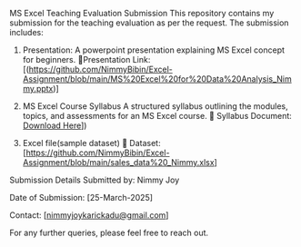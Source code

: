 MS Excel Teaching Evaluation Submission
This repository contains my submission for the teaching evaluation as per the request. The submission includes:

1. Presentation:
 A powerpoint presentation explaining MS Excel concept for beginners.
📌Presentation Link: [(https://github.com/NimmyBibin/Excel-Assignment/blob/main/MS%20Excel%20for%20Data%20Analysis_Nimmy.pptx)]

2. MS Excel Course Syllabus
A structured syllabus outlining the modules, topics, and assessments for an MS Excel course.
📌 Syllabus Document: [Download Here]([(https://github.com/NimmyBibin/Excel-Assignment/blob/main/Data%20Analysis%20Using%20MS%20Excel_syllabus.docx))])
3. Excel file(sample dataset)
📌 Dataset: [https://github.com/NimmyBibin/Excel-Assignment/blob/main/sales_data%20_Nimmy.xlsx]


Submission Details
Submitted by: Nimmy Joy

Date of Submission: [25-March-2025]

Contact: [nimmyjoykarickadu@gmail.com]

For any further queries, please feel free to reach out.

